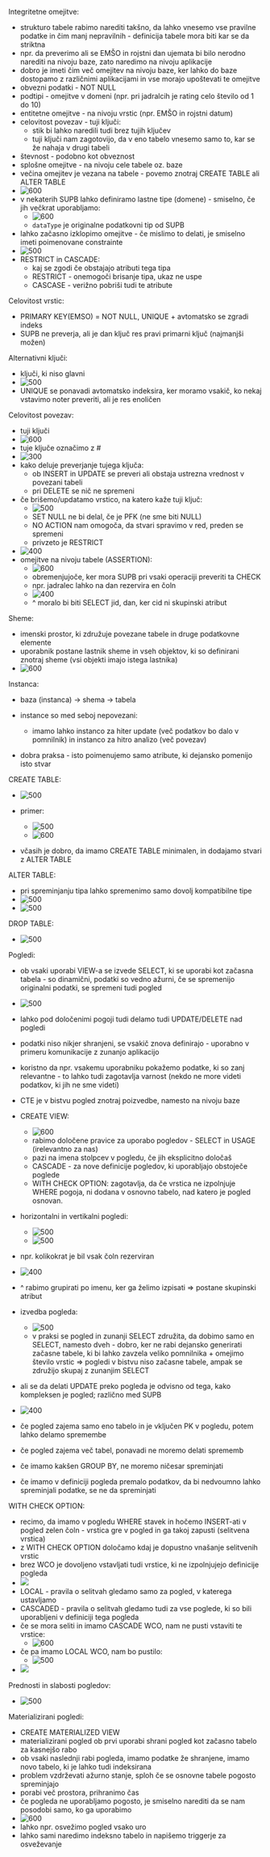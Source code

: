 
Integritetne omejitve:
- strukturo tabele rabimo narediti takšno, da lahko vnesemo vse pravilne podatke in čim manj nepravilnih - definicija tabele mora biti kar se da striktna
- npr. da preverimo ali se EMŠO in rojstni dan ujemata bi bilo nerodno narediti na nivoju baze, zato naredimo na nivoju aplikacije
- dobro je imeti čim več omejitev na nivoju baze, ker lahko do baze dostopamo z različnimi aplikacijami in vse morajo upoštevati te omejitve
- obvezni podatki - NOT NULL
- podtipi - omejitve v domeni (npr. pri jadralcih je rating celo število od 1 do 10)
- entitetne omejitve - na nivoju vrstic (npr. EMŠO in rojstni datum)
- celovitost povezav - tuji ključi:
	- stik bi lahko naredili tudi brez tujih ključev
	- tuji ključi nam zagotovijo, da v eno tabelo vnesemo samo to, kar se že nahaja v drugi tabeli
- števnost - podobno kot obveznost
- splošne omejitve - na nivoju cele tabele oz. baze
- večina omejitev je vezana na tabele - povemo znotraj CREATE TABLE ali ALTER TABLE
- ![600](../../Images/Pasted%20image%2020240328144148.png)
- v nekaterih SUPB lahko definiramo lastne tipe (domene) - smiselno, če jih večkrat uporabljamo:
	- ![600](../../Images/Pasted%20image%2020240328144229.png)
	- `dataType` je originalne podatkovni tip od SUPB
- lahko začasno izklopimo omejitve - če mislimo to delati, je smiselno imeti poimenovane constrainte
- ![500](../../Images/Pasted%20image%2020240328144655.png)
- RESTRICT in CASCADE:
	- kaj se zgodi če obstajajo atributi tega tipa
	- RESTRICT - onemogoči brisanje tipa, ukaz ne uspe
	- CASCASE - verižno pobriši tudi te atribute

Celovitost vrstic:
- PRIMARY KEY(EMSO) = NOT NULL, UNIQUE + avtomatsko se zgradi indeks
- SUPB ne preverja, ali je dan ključ res pravi primarni ključ (najmanjši možen)

Alternativni ključi:
- ključi, ki niso glavni
- ![500](../../Images/Pasted%20image%2020240328145631.png)
- UNIQUE se ponavadi avtomatsko indeksira, ker moramo vsakič, ko nekaj vstavimo noter preveriti, ali je res enoličen

Celovitost povezav:
- tuji ključi
- ![600](../../Images/Pasted%20image%2020240328145913.png)
- tuje ključe označimo z #
- ![300](../../Images/Pasted%20image%2020240328150118.png)
- kako deluje preverjanje tujega ključa:
	- ob INSERT in UPDATE se preveri ali obstaja ustrezna vrednost v povezani tabeli
	- pri DELETE se nič ne spremeni
- če brišemo/updatamo vrstico, na katero kaže tuji ključ:
	- ![500](../../Images/Pasted%20image%2020240328150517.png)
	- SET NULL ne bi delal, če je PFK (ne sme biti NULL)
	- NO ACTION nam omogoča, da stvari spravimo v red, preden se spremeni
	- privzeto je RESTRICT
- ![400](../../Images/Pasted%20image%2020240328152723.png)
- omejitve na nivoju tabele (ASSERTION):
	- ![600](../../Images/Pasted%20image%2020240328152709.png)
	- obremenjujoče, ker mora SUPB pri vsaki operaciji preveriti ta CHECK
	- npr. jadralec lahko na dan rezervira en čoln
	- ![400](../../Images/Pasted%20image%2020240328152948.png)
	- ^ moralo bi biti SELECT jid, dan, ker cid ni skupinski atribut

Sheme:
- imenski prostor, ki združuje povezane tabele in druge podatkovne elemente
- uporabnik postane lastnik sheme in vseh objektov, ki so definirani znotraj sheme (vsi objekti imajo istega lastnika)
- ![600](../../Images/Pasted%20image%2020240328153511.png)

Instanca:
- baza (instanca) -> shema -> tabela
- instance so med seboj nepovezani:
	- imamo lahko instanco za hiter update (več podatkov bo dalo v pomnilnik) in instanco za hitro analizo (več povezav)

- dobra praksa - isto poimenujemo samo atribute, ki dejansko pomenijo isto stvar

CREATE TABLE:
- ![500](../../Images/Pasted%20image%2020240328153953.png)
- primer:
	- ![500](../../Images/Pasted%20image%2020240328154103.png)
	- ![600](../../Images/Pasted%20image%2020240328154122.png)

- včasih je dobro, da imamo CREATE TABLE minimalen, in dodajamo stvari z ALTER TABLE

ALTER TABLE:
- pri spreminjanju tipa lahko spremenimo samo dovolj kompatibilne tipe
- ![500](../../Images/Pasted%20image%2020240328154838.png)
- ![500](../../Images/Pasted%20image%2020240328154850.png)

DROP TABLE:
- ![500](../../Images/Pasted%20image%2020240328155051.png)

Pogledi:
- ob vsaki uporabi VIEW-a se izvede SELECT, ki se uporabi kot začasna tabela - so dinamični, podatki so vedno ažurni, če se spremenijo originalni podatki, se spremeni tudi pogled
- ![500](../../Images/Pasted%20image%2020240328155334.png)
- lahko pod določenimi pogoji tudi delamo tudi UPDATE/DELETE nad pogledi
- podatki niso nikjer shranjeni, se vsakič znova definirajo - uporabno v primeru komunikacije z zunanjo aplikacijo
- koristno da npr. vsakemu uporabniku pokažemo podatke, ki so zanj relevantne - to lahko tudi zagotavlja varnost (nekdo ne more videti podatkov, ki jih ne sme videti)
- CTE je v bistvu pogled znotraj poizvedbe, namesto na nivoju baze
- CREATE VIEW:
	- ![600](../../Images/Pasted%20image%2020240328162103.png)
	- rabimo določene pravice za uporabo pogledov - SELECT in USAGE (irelevantno za nas)
	- pazi na imena stolpcev v pogledu, če jih eksplicitno določaš
	- CASCADE - za nove definicije pogledov, ki uporabljajo obstoječe poglede
	- WITH CHECK OPTION: zagotavlja, da če vrstica ne izpolnjuje WHERE pogoja, ni dodana v osnovno tabelo, nad katero je pogled osnovan.
- horizontalni in vertikalni pogledi:
	- ![500](../../Images/Pasted%20image%2020240328162523.png)
	- ![500](../../Images/Pasted%20image%2020240328162547.png)
- npr. kolikokrat je bil vsak čoln rezerviran
- ![400](../../Images/Pasted%20image%2020240328162659.png)
- ^ rabimo grupirati po imenu, ker ga želimo izpisati => postane skupinski atribut
- izvedba pogleda:
	- ![500](../../Images/Pasted%20image%2020240328163034.png)
	- v praksi se pogled in zunanji SELECT združita, da dobimo samo en SELECT, namesto dveh - dobro, ker ne rabi dejansko generirati začasne tabele, ki bi lahko zavzela veliko pomnilnika + omejimo število vrstic => pogledi v bistvu niso začasne tabele, ampak se združijo skupaj z zunanjim SELECT

- ali se da delati UPDATE preko pogleda je odvisno od tega, kako kompleksen je pogled; različno med SUPB
- ![400](../../Images/Pasted%20image%2020240328163727.png)
- če pogled zajema samo eno tabelo in je vključen PK v pogledu, potem lahko delamo spremembe
- če pogled zajema več tabel, ponavadi ne moremo delati sprememb
- če imamo kakšen GROUP BY, ne moremo ničesar spreminjati
- če imamo v definiciji pogleda premalo podatkov, da bi nedvoumno lahko spreminjali podatke, se ne da spreminjati

WITH CHECK OPTION:
- recimo, da imamo v pogledu WHERE stavek in hočemo INSERT-ati v pogled zelen čoln - vrstica gre v pogled in ga takoj zapusti (selitvena vrstica)
- z WITH CHECK OPTION določamo kdaj je dopustno vnašanje selitvenih vrstic
- brez WCO je dovoljeno vstavljati tudi vrstice, ki ne izpolnjujejo definicije pogleda
- ![](../../Images/Pasted%20image%2020240328164458.png)
- LOCAL - pravila o selitvah gledamo samo za pogled, v katerega ustavljamo
- CASCADED - pravila o selitvah gledamo tudi za vse poglede, ki so bili uporabljeni v definiciji tega pogleda
- če se mora seliti in imamo CASCADE WCO, nam ne pusti vstaviti te vrstice:
	- ![600](../../Images/Pasted%20image%2020240328164648.png)
- če pa imamo LOCAL WCO, nam bo pustilo:
	- ![500](../../Images/Pasted%20image%2020240328164706.png)
- ![](../../Images/Pasted%20image%2020240328164805.png)

Prednosti in slabosti pogledov:
- ![500](../../Images/Pasted%20image%2020240328164904.png)

Materializirani pogledi:
- CREATE MATERIALIZED VIEW
- materializirani pogled ob prvi uporabi shrani pogled kot začasno tabelo za kasnejšo rabo
- ob vsaki naslednji rabi pogleda, imamo podatke že shranjene, imamo novo tabelo, ki je lahko tudi indeksirana
- problem vzdrževati ažurno stanje, sploh če se osnovne tabele pogosto spreminjajo
- porabi več prostora, prihranimo čas
- če pogleda ne uporabljamo pogosto, je smiselno narediti da se nam posodobi samo, ko ga uporabimo
- ![600](../../Images/Pasted%20image%2020240328165801.png)
- lahko npr. osvežimo pogled vsako uro
- lahko sami naredimo indeksno tabelo in napišemo triggerje za osveževanje